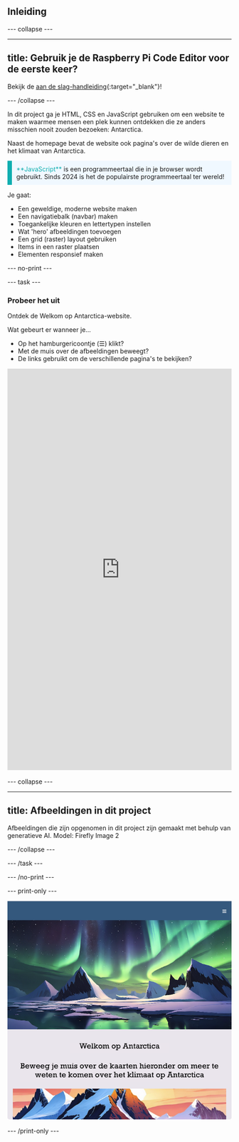 ## Inleiding

--- collapse ---

---
title: Gebruik je de Raspberry Pi Code Editor voor de eerste keer?
---

Bekijk de [aan de slag-handleiding](https://projects.raspberrypi.org/nl-NL/projects/getting-started-guide-editor-html){:target="_blank"}!

--- /collapse ---

In dit project ga je HTML, CSS en JavaScript gebruiken om een website te maken waarmee mensen een plek kunnen ontdekken die ze anders misschien nooit zouden bezoeken: Antarctica.

Naast de homepage bevat de website ook pagina's over de wilde dieren en het klimaat van Antarctica.

<p style="border-left: solid; border-width:10px; border-color: #0faeb0; background-color: aliceblue; padding: 10px;">
<span style="color: #0faeb0">**JavaScript**</span> is een programmeertaal die in je browser wordt gebruikt. Sinds 2024 is het de populairste programmeertaal ter wereld!
</p>

Je gaat:

- Een geweldige, moderne website maken
- Een navigatiebalk (navbar) maken
- Toegankelijke kleuren en lettertypen instellen
- Wat 'hero' afbeeldingen toevoegen
- Een grid (raster) layout gebruiken
- Items in een raster plaatsen
- Elementen responsief maken

--- no-print ---

--- task ---

### Probeer het uit

Ontdek de Welkom op Antarctica-website.

Wat gebeurt er wanneer je...

- Op het hamburgericoontje (☰) klikt?
- Met de muis over de afbeeldingen beweegt?
- De links gebruikt om de verschillende pagina's te bekijken?

<iframe src="https://editor.raspberrypi.org/nl-NL/embed/viewer/welcome-to-antarctica-complete" width="100%" height="900" frameborder="0" marginwidth="0" marginheight="0" allowfullscreen> </iframe>

--- collapse ---

---
title: Afbeeldingen in dit project
---

Afbeeldingen die zijn opgenomen in dit project zijn gemaakt met behulp van generatieve AI. Model: Firefly Image 2

--- /collapse ---

--- /task ---

--- /no-print ---

--- print-only ---

![Voltooid project](images/showcase_static.png)

--- /print-only ---
